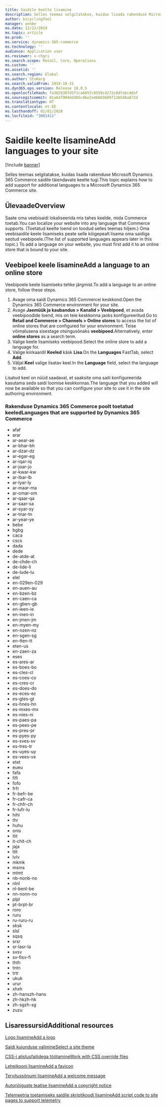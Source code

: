 ```yaml
---
title: Saidile keelte lisamine
description: Selles teemas selgitatakse, kuidas lisada rakenduse Microsoft Dynamics 365 Commerce saidile täiendavate keelte tugi.
author: bicyclingfool
manager: annbe
ms.date: 12/12/2019
ms.topic: article
ms.prod: ''
ms.service: dynamics-365-commerce
ms.technology: ''
audience: Application user
ms.reviewer: v-chgri
ms.search.scope: Retail, Core, Operations
ms.custom: ''
ms.assetid: ''
ms.search.region: Global
ms.author: StuHarg
ms.search.validFrom: 2019-10-31
ms.dyn365.ops.version: Release 10.0.5
ms.openlocfilehash: fa3029387d5f1ca605fc9559c4272c8dfebcddaf
ms.sourcegitcommit: 81a647904dd305c4be2e4b683689f128548a872d
ms.translationtype: HT
ms.contentlocale: et-EE
ms.lasthandoff: 02/01/2020
ms.locfileid: "3001411"
---
```

# <a name="add-languages-to-your-site"></a><span data-ttu-id="f91c7-103">Saidile keelte lisamine</span><span class="sxs-lookup"><span data-stu-id="f91c7-103">Add languages to your site</span></span>


[!include [banner](includes/banner.md)]

<span data-ttu-id="f91c7-104">Selles teemas selgitatakse, kuidas lisada rakenduse Microsoft Dynamics 365 Commerce saidile täiendavate keelte tugi.</span><span class="sxs-lookup"><span data-stu-id="f91c7-104">This topic explains how to add support for additional languages to a Microsoft Dynamics 365 Commerce site.</span></span>

## <a name="overview"></a><span data-ttu-id="f91c7-105">Ülevaade</span><span class="sxs-lookup"><span data-stu-id="f91c7-105">Overview</span></span>

<span data-ttu-id="f91c7-106">Saate oma veebisaidi lokaliseerida mis tahes keelde, mida Commerce toetab.</span><span class="sxs-lookup"><span data-stu-id="f91c7-106">You can localize your website into any language that Commerce supports.</span></span> <span data-ttu-id="f91c7-107">(Toetatud keelte loend on toodud selles teemas hiljem.) Oma veebisaidile keele lisamiseks peate selle kõigepealt lisama oma saidiga seotud veebipoele.</span><span class="sxs-lookup"><span data-stu-id="f91c7-107">(The list of supported languages appears later in this topic.) To add a language on your website, you must first add it to an online store that is bound to your site.</span></span>

## <a name="add-a-language-to-an-online-store"></a><span data-ttu-id="f91c7-108">Veebipoel keele lisamine</span><span class="sxs-lookup"><span data-stu-id="f91c7-108">Add a language to an online store</span></span>

<span data-ttu-id="f91c7-109">Veebipoele keele lisamiseks tehke järgmist.</span><span class="sxs-lookup"><span data-stu-id="f91c7-109">To add a language to an online store, follow these steps.</span></span>

1. <span data-ttu-id="f91c7-110">Avage oma saidi Dynamics 365 Commercei keskkond.</span><span class="sxs-lookup"><span data-stu-id="f91c7-110">Open the Dynamics 365 Commerce environment for your site.</span></span>
1. <span data-ttu-id="f91c7-111">Avage **Jaemüük ja kaubandus \> Kanalid \> Veebipoed**, et avada veebipoodide loend, mis on teie keskkonna jaoks konfigureeritud.</span><span class="sxs-lookup"><span data-stu-id="f91c7-111">Go to **Retail and Commerce \> Channels \> Online stores** to access the list of online stores that are configured for your environment.</span></span> <span data-ttu-id="f91c7-112">Teise võimalusena sisestage otsingusõnaks **veebipoed**.</span><span class="sxs-lookup"><span data-stu-id="f91c7-112">Alternatively, enter **online stores** as a search term.</span></span>
1. <span data-ttu-id="f91c7-113">Valige keele lisamiseks veebipood.</span><span class="sxs-lookup"><span data-stu-id="f91c7-113">Select the online store to add a language for.</span></span>
1. <span data-ttu-id="f91c7-114">Valige kiirkaardil **Keeled** käsk **Lisa**.</span><span class="sxs-lookup"><span data-stu-id="f91c7-114">On the **Languages** FastTab, select **Add**.</span></span>
1. <span data-ttu-id="f91c7-115">Väljal **Keel** valige lisatav keel.</span><span class="sxs-lookup"><span data-stu-id="f91c7-115">In the **Language** field, select the language to add.</span></span>

<span data-ttu-id="f91c7-116">Lisatud keel on nüüd saadaval, et saaksite oma saiti konfigureerida kasutama seda saidi loomise keskkonnas.</span><span class="sxs-lookup"><span data-stu-id="f91c7-116">The language that you added will now be available so that you can configure your site to use it in the site authoring environment.</span></span>

### <a name="languages-that-are-supported-by-dynamics-365-commerce"></a><span data-ttu-id="f91c7-117">Rakenduse Dynamics 365 Commerce poolt toetatud keeled</span><span class="sxs-lookup"><span data-stu-id="f91c7-117">Languages that are supported by Dynamics 365 Commerce</span></span>

- <span data-ttu-id="f91c7-118">af</span><span class="sxs-lookup"><span data-stu-id="f91c7-118">af</span></span>
- <span data-ttu-id="f91c7-119">ar</span><span class="sxs-lookup"><span data-stu-id="f91c7-119">ar</span></span>
- <span data-ttu-id="f91c7-120">ar-ae</span><span class="sxs-lookup"><span data-stu-id="f91c7-120">ar-ae</span></span>
- <span data-ttu-id="f91c7-121">ar-bh</span><span class="sxs-lookup"><span data-stu-id="f91c7-121">ar-bh</span></span>
- <span data-ttu-id="f91c7-122">ar-dz</span><span class="sxs-lookup"><span data-stu-id="f91c7-122">ar-dz</span></span>
- <span data-ttu-id="f91c7-123">ar-eg</span><span class="sxs-lookup"><span data-stu-id="f91c7-123">ar-eg</span></span>
- <span data-ttu-id="f91c7-124">ar-iq</span><span class="sxs-lookup"><span data-stu-id="f91c7-124">ar-iq</span></span>
- <span data-ttu-id="f91c7-125">ar-jo</span><span class="sxs-lookup"><span data-stu-id="f91c7-125">ar-jo</span></span>
- <span data-ttu-id="f91c7-126">ar-kw</span><span class="sxs-lookup"><span data-stu-id="f91c7-126">ar-kw</span></span>
- <span data-ttu-id="f91c7-127">ar-lb</span><span class="sxs-lookup"><span data-stu-id="f91c7-127">ar-lb</span></span>
- <span data-ttu-id="f91c7-128">ar-ly</span><span class="sxs-lookup"><span data-stu-id="f91c7-128">ar-ly</span></span>
- <span data-ttu-id="f91c7-129">ar-ma</span><span class="sxs-lookup"><span data-stu-id="f91c7-129">ar-ma</span></span>
- <span data-ttu-id="f91c7-130">ar-om</span><span class="sxs-lookup"><span data-stu-id="f91c7-130">ar-om</span></span>
- <span data-ttu-id="f91c7-131">ar-qa</span><span class="sxs-lookup"><span data-stu-id="f91c7-131">ar-qa</span></span>
- <span data-ttu-id="f91c7-132">ar-sa</span><span class="sxs-lookup"><span data-stu-id="f91c7-132">ar-sa</span></span>
- <span data-ttu-id="f91c7-133">ar-sy</span><span class="sxs-lookup"><span data-stu-id="f91c7-133">ar-sy</span></span>
- <span data-ttu-id="f91c7-134">ar-tn</span><span class="sxs-lookup"><span data-stu-id="f91c7-134">ar-tn</span></span>
- <span data-ttu-id="f91c7-135">ar-ye</span><span class="sxs-lookup"><span data-stu-id="f91c7-135">ar-ye</span></span>
- <span data-ttu-id="f91c7-136">be</span><span class="sxs-lookup"><span data-stu-id="f91c7-136">be</span></span>
- <span data-ttu-id="f91c7-137">bg</span><span class="sxs-lookup"><span data-stu-id="f91c7-137">bg</span></span>
- <span data-ttu-id="f91c7-138">ca</span><span class="sxs-lookup"><span data-stu-id="f91c7-138">ca</span></span>
- <span data-ttu-id="f91c7-139">cs</span><span class="sxs-lookup"><span data-stu-id="f91c7-139">cs</span></span>
- <span data-ttu-id="f91c7-140">da</span><span class="sxs-lookup"><span data-stu-id="f91c7-140">da</span></span>
- <span data-ttu-id="f91c7-141">de</span><span class="sxs-lookup"><span data-stu-id="f91c7-141">de</span></span>
- <span data-ttu-id="f91c7-142">de-at</span><span class="sxs-lookup"><span data-stu-id="f91c7-142">de-at</span></span>
- <span data-ttu-id="f91c7-143">de-ch</span><span class="sxs-lookup"><span data-stu-id="f91c7-143">de-ch</span></span>
- <span data-ttu-id="f91c7-144">de-li</span><span class="sxs-lookup"><span data-stu-id="f91c7-144">de-li</span></span>
- <span data-ttu-id="f91c7-145">de-lu</span><span class="sxs-lookup"><span data-stu-id="f91c7-145">de-lu</span></span>
- <span data-ttu-id="f91c7-146">el</span><span class="sxs-lookup"><span data-stu-id="f91c7-146">el</span></span>
- <span data-ttu-id="f91c7-147">en-029</span><span class="sxs-lookup"><span data-stu-id="f91c7-147">en-029</span></span>
- <span data-ttu-id="f91c7-148">en-au</span><span class="sxs-lookup"><span data-stu-id="f91c7-148">en-au</span></span>
- <span data-ttu-id="f91c7-149">en-bz</span><span class="sxs-lookup"><span data-stu-id="f91c7-149">en-bz</span></span>
- <span data-ttu-id="f91c7-150">en-ca</span><span class="sxs-lookup"><span data-stu-id="f91c7-150">en-ca</span></span>
- <span data-ttu-id="f91c7-151">en-gb</span><span class="sxs-lookup"><span data-stu-id="f91c7-151">en-gb</span></span>
- <span data-ttu-id="f91c7-152">en-ie</span><span class="sxs-lookup"><span data-stu-id="f91c7-152">en-ie</span></span>
- <span data-ttu-id="f91c7-153">en-in</span><span class="sxs-lookup"><span data-stu-id="f91c7-153">en-in</span></span>
- <span data-ttu-id="f91c7-154">en-jm</span><span class="sxs-lookup"><span data-stu-id="f91c7-154">en-jm</span></span>
- <span data-ttu-id="f91c7-155">en-my</span><span class="sxs-lookup"><span data-stu-id="f91c7-155">en-my</span></span>
- <span data-ttu-id="f91c7-156">en-nz</span><span class="sxs-lookup"><span data-stu-id="f91c7-156">en-nz</span></span>
- <span data-ttu-id="f91c7-157">en-sg</span><span class="sxs-lookup"><span data-stu-id="f91c7-157">en-sg</span></span>
- <span data-ttu-id="f91c7-158">en-tt</span><span class="sxs-lookup"><span data-stu-id="f91c7-158">en-tt</span></span>
- <span data-ttu-id="f91c7-159">et</span><span class="sxs-lookup"><span data-stu-id="f91c7-159">en-us</span></span>
- <span data-ttu-id="f91c7-160">en-za</span><span class="sxs-lookup"><span data-stu-id="f91c7-160">en-za</span></span>
- <span data-ttu-id="f91c7-161">es</span><span class="sxs-lookup"><span data-stu-id="f91c7-161">es</span></span>
- <span data-ttu-id="f91c7-162">es-ar</span><span class="sxs-lookup"><span data-stu-id="f91c7-162">es-ar</span></span>
- <span data-ttu-id="f91c7-163">es-bo</span><span class="sxs-lookup"><span data-stu-id="f91c7-163">es-bo</span></span>
- <span data-ttu-id="f91c7-164">es-cl</span><span class="sxs-lookup"><span data-stu-id="f91c7-164">es-cl</span></span>
- <span data-ttu-id="f91c7-165">es-co</span><span class="sxs-lookup"><span data-stu-id="f91c7-165">es-co</span></span>
- <span data-ttu-id="f91c7-166">es-cr</span><span class="sxs-lookup"><span data-stu-id="f91c7-166">es-cr</span></span>
- <span data-ttu-id="f91c7-167">es-do</span><span class="sxs-lookup"><span data-stu-id="f91c7-167">es-do</span></span>
- <span data-ttu-id="f91c7-168">es-ec</span><span class="sxs-lookup"><span data-stu-id="f91c7-168">es-ec</span></span>
- <span data-ttu-id="f91c7-169">es-gt</span><span class="sxs-lookup"><span data-stu-id="f91c7-169">es-gt</span></span>
- <span data-ttu-id="f91c7-170">es-hn</span><span class="sxs-lookup"><span data-stu-id="f91c7-170">es-hn</span></span>
- <span data-ttu-id="f91c7-171">es-mx</span><span class="sxs-lookup"><span data-stu-id="f91c7-171">es-mx</span></span>
- <span data-ttu-id="f91c7-172">es-ni</span><span class="sxs-lookup"><span data-stu-id="f91c7-172">es-ni</span></span>
- <span data-ttu-id="f91c7-173">es-pa</span><span class="sxs-lookup"><span data-stu-id="f91c7-173">es-pa</span></span>
- <span data-ttu-id="f91c7-174">es-pe</span><span class="sxs-lookup"><span data-stu-id="f91c7-174">es-pe</span></span>
- <span data-ttu-id="f91c7-175">es-pr</span><span class="sxs-lookup"><span data-stu-id="f91c7-175">es-pr</span></span>
- <span data-ttu-id="f91c7-176">es-py</span><span class="sxs-lookup"><span data-stu-id="f91c7-176">es-py</span></span>
- <span data-ttu-id="f91c7-177">es-sv</span><span class="sxs-lookup"><span data-stu-id="f91c7-177">es-sv</span></span>
- <span data-ttu-id="f91c7-178">es-tr</span><span class="sxs-lookup"><span data-stu-id="f91c7-178">es-tr</span></span>
- <span data-ttu-id="f91c7-179">es-uy</span><span class="sxs-lookup"><span data-stu-id="f91c7-179">es-uy</span></span>
- <span data-ttu-id="f91c7-180">es-ve</span><span class="sxs-lookup"><span data-stu-id="f91c7-180">es-ve</span></span>
- <span data-ttu-id="f91c7-181">et</span><span class="sxs-lookup"><span data-stu-id="f91c7-181">et</span></span>
- <span data-ttu-id="f91c7-182">eu</span><span class="sxs-lookup"><span data-stu-id="f91c7-182">eu</span></span>
- <span data-ttu-id="f91c7-183">fa</span><span class="sxs-lookup"><span data-stu-id="f91c7-183">fa</span></span>
- <span data-ttu-id="f91c7-184">fi</span><span class="sxs-lookup"><span data-stu-id="f91c7-184">fi</span></span>
- <span data-ttu-id="f91c7-185">fo</span><span class="sxs-lookup"><span data-stu-id="f91c7-185">fo</span></span>
- <span data-ttu-id="f91c7-186">fr</span><span class="sxs-lookup"><span data-stu-id="f91c7-186">fr</span></span>
- <span data-ttu-id="f91c7-187">fr-be</span><span class="sxs-lookup"><span data-stu-id="f91c7-187">fr-be</span></span>
- <span data-ttu-id="f91c7-188">fr-ca</span><span class="sxs-lookup"><span data-stu-id="f91c7-188">fr-ca</span></span>
- <span data-ttu-id="f91c7-189">fr-ch</span><span class="sxs-lookup"><span data-stu-id="f91c7-189">fr-ch</span></span>
- <span data-ttu-id="f91c7-190">fr-lu</span><span class="sxs-lookup"><span data-stu-id="f91c7-190">fr-lu</span></span>
- <span data-ttu-id="f91c7-191">hi</span><span class="sxs-lookup"><span data-stu-id="f91c7-191">hi</span></span>
- <span data-ttu-id="f91c7-192">t</span><span class="sxs-lookup"><span data-stu-id="f91c7-192">hr</span></span>
- <span data-ttu-id="f91c7-193">hu</span><span class="sxs-lookup"><span data-stu-id="f91c7-193">hu</span></span>
- <span data-ttu-id="f91c7-194">on</span><span class="sxs-lookup"><span data-stu-id="f91c7-194">is</span></span>
- <span data-ttu-id="f91c7-195">it</span><span class="sxs-lookup"><span data-stu-id="f91c7-195">it</span></span>
- <span data-ttu-id="f91c7-196">it-ch</span><span class="sxs-lookup"><span data-stu-id="f91c7-196">it-ch</span></span>
- <span data-ttu-id="f91c7-197">ja</span><span class="sxs-lookup"><span data-stu-id="f91c7-197">ja</span></span>
- <span data-ttu-id="f91c7-198">lt</span><span class="sxs-lookup"><span data-stu-id="f91c7-198">lt</span></span>
- <span data-ttu-id="f91c7-199">lv</span><span class="sxs-lookup"><span data-stu-id="f91c7-199">lv</span></span>
- <span data-ttu-id="f91c7-200">mk</span><span class="sxs-lookup"><span data-stu-id="f91c7-200">mk</span></span>
- <span data-ttu-id="f91c7-201">ms</span><span class="sxs-lookup"><span data-stu-id="f91c7-201">ms</span></span>
- <span data-ttu-id="f91c7-202">mt</span><span class="sxs-lookup"><span data-stu-id="f91c7-202">mt</span></span>
- <span data-ttu-id="f91c7-203">nb-no</span><span class="sxs-lookup"><span data-stu-id="f91c7-203">nb-no</span></span>
- <span data-ttu-id="f91c7-204">nl</span><span class="sxs-lookup"><span data-stu-id="f91c7-204">nl</span></span>
- <span data-ttu-id="f91c7-205">nl-be</span><span class="sxs-lookup"><span data-stu-id="f91c7-205">nl-be</span></span>
- <span data-ttu-id="f91c7-206">nn-no</span><span class="sxs-lookup"><span data-stu-id="f91c7-206">nn-no</span></span>
- <span data-ttu-id="f91c7-207">pl</span><span class="sxs-lookup"><span data-stu-id="f91c7-207">pl</span></span>
- <span data-ttu-id="f91c7-208">pt-br</span><span class="sxs-lookup"><span data-stu-id="f91c7-208">pt-br</span></span>
- <span data-ttu-id="f91c7-209">ro</span><span class="sxs-lookup"><span data-stu-id="f91c7-209">ro</span></span>
- <span data-ttu-id="f91c7-210">ru</span><span class="sxs-lookup"><span data-stu-id="f91c7-210">ru</span></span>
- <span data-ttu-id="f91c7-211">ru-ru</span><span class="sxs-lookup"><span data-stu-id="f91c7-211">ru-ru</span></span>
- <span data-ttu-id="f91c7-212">sk</span><span class="sxs-lookup"><span data-stu-id="f91c7-212">sk</span></span>
- <span data-ttu-id="f91c7-213">sl</span><span class="sxs-lookup"><span data-stu-id="f91c7-213">sl</span></span>
- <span data-ttu-id="f91c7-214">sq</span><span class="sxs-lookup"><span data-stu-id="f91c7-214">sq</span></span>
- <span data-ttu-id="f91c7-215">sr</span><span class="sxs-lookup"><span data-stu-id="f91c7-215">sr</span></span>
- <span data-ttu-id="f91c7-216">sr-la</span><span class="sxs-lookup"><span data-stu-id="f91c7-216">sr-la</span></span>
- <span data-ttu-id="f91c7-217">sv</span><span class="sxs-lookup"><span data-stu-id="f91c7-217">sv</span></span>
- <span data-ttu-id="f91c7-218">sv-fi</span><span class="sxs-lookup"><span data-stu-id="f91c7-218">sv-fi</span></span>
- <span data-ttu-id="f91c7-219">th</span><span class="sxs-lookup"><span data-stu-id="f91c7-219">th</span></span>
- <span data-ttu-id="f91c7-220">tn</span><span class="sxs-lookup"><span data-stu-id="f91c7-220">tn</span></span>
- <span data-ttu-id="f91c7-221">tr</span><span class="sxs-lookup"><span data-stu-id="f91c7-221">tr</span></span>
- <span data-ttu-id="f91c7-222">uk</span><span class="sxs-lookup"><span data-stu-id="f91c7-222">uk</span></span>
- <span data-ttu-id="f91c7-223">ur</span><span class="sxs-lookup"><span data-stu-id="f91c7-223">ur</span></span>
- <span data-ttu-id="f91c7-224">xh</span><span class="sxs-lookup"><span data-stu-id="f91c7-224">xh</span></span>
- <span data-ttu-id="f91c7-225">zh-hans</span><span class="sxs-lookup"><span data-stu-id="f91c7-225">zh-hans</span></span>
- <span data-ttu-id="f91c7-226">zh-hk</span><span class="sxs-lookup"><span data-stu-id="f91c7-226">zh-hk</span></span>
- <span data-ttu-id="f91c7-227">zh-sg</span><span class="sxs-lookup"><span data-stu-id="f91c7-227">zh-sg</span></span>
- <span data-ttu-id="f91c7-228">zu</span><span class="sxs-lookup"><span data-stu-id="f91c7-228">zu</span></span>

## <a name="additional-resources"></a><span data-ttu-id="f91c7-229">Lisaressursid</span><span class="sxs-lookup"><span data-stu-id="f91c7-229">Additional resources</span></span>

[<span data-ttu-id="f91c7-230">Logo lisamine</span><span class="sxs-lookup"><span data-stu-id="f91c7-230">Add a logo</span></span>](add-logo.md)

[<span data-ttu-id="f91c7-231">Saidi kujunduse valimine</span><span class="sxs-lookup"><span data-stu-id="f91c7-231">Select a site theme</span></span>](select-site-theme.md)

[<span data-ttu-id="f91c7-232">CSS-i alistusfailidega töötamine</span><span class="sxs-lookup"><span data-stu-id="f91c7-232">Work with CSS override files</span></span>](css-override-files.md)

[<span data-ttu-id="f91c7-233">Leheikooni lisamine</span><span class="sxs-lookup"><span data-stu-id="f91c7-233">Add a favicon</span></span>](add-favicon.md)

[<span data-ttu-id="f91c7-234">Tervitussõnumi lisamine</span><span class="sxs-lookup"><span data-stu-id="f91c7-234">Add a welcome message</span></span>](add-welcome-message.md)

[<span data-ttu-id="f91c7-235">Autoriõiguste teatise lisamine</span><span class="sxs-lookup"><span data-stu-id="f91c7-235">Add a copyright notice</span></span>](add-copyright-notice.md)

[<span data-ttu-id="f91c7-236">Telemeetria toetamiseks saidile skriptikoodi lisamine</span><span class="sxs-lookup"><span data-stu-id="f91c7-236">Add script code to site pages to support telemetry</span></span>](add-telemetry.md)

